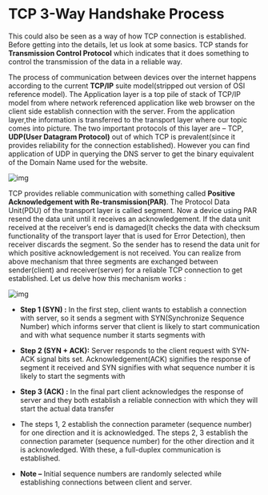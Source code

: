 # TCP 3-Way Handshake Process

This could also be seen as a way of how TCP connection is established. Before getting into the details, let us look at some basics. TCP stands for **Transmission Control Protocol** which indicates that it does something to control the transmission of the data in a reliable way.

The process of communication between devices over the internet happens according to the current **TCP/IP** suite model(stripped out version of OSI reference model). The Application layer is a top pile of stack of TCP/IP model from where network referenced application like web browser on the client side establish connection with the server. From the application layer,the information is transferred to the transport layer where our topic comes into picture. The two important protocols of this layer are – TCP, **UDP(User Datagram Protocol)** out of which TCP is prevalent(since it provides reliability for the connection established). However you can find application of UDP in querying the DNS server to get the binary equivalent of the Domain Name used for the website.

![img](https://media.geeksforgeeks.org/wp-content/uploads/handshake-1.png)





TCP provides reliable communication with something called **Positive Acknowledgement with Re-transmission(PAR)**. The Protocol Data Unit(PDU) of the transport layer is called segment. Now a device using PAR resend the data unit until it receives an acknowledgement. If the data unit received at the receiver’s end is damaged(It checks the data with checksum functionality of the transport layer that is used for Error Detection), then receiver discards the segment. So the sender has to resend the data unit for which positive acknowledgement is not received. You can realize from above mechanism that three segments are exchanged between sender(client) and receiver(server) for a reliable TCP connection to get established. Let us delve how this mechanism works :

![img](https://media.geeksforgeeks.org/wp-content/uploads/TCP-connection-1.png)

- **Step 1 (SYN) :** In the first step, client wants to establish a connection with server, so it sends a segment with SYN(Synchronize Sequence Number) which informs server that client is likely to start communication and with what sequence number it starts segments with
- **Step 2 (SYN + ACK):** Server responds to the client request with SYN-ACK signal bits set. Acknowledgement(ACK) signifies the response of segment it received and SYN signifies with what sequence number it is likely to start the segments with
- **Step 3 (ACK) :** In the final part client acknowledges the response of server and they both establish a reliable connection with which they will start the actual data transfer
- The steps 1, 2 establish the connection parameter (sequence number) for one direction and it is acknowledged. The steps 2, 3 establish the connection parameter (sequence number) for the other direction and it is acknowledged. With these, a full-duplex communication is established.

- **Note –** Initial sequence numbers are randomly selected while establishing connections between client and server.